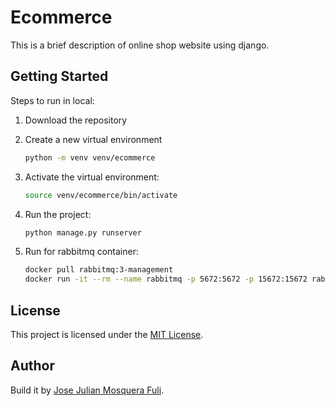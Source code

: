 # Ecommerce

This is a brief description of online shop website using django.

## Getting Started

Steps to run in local:

1. Download the repository
2. Create a new virtual environment

   ```bash
   python -m venv venv/ecommerce
   ```

3. Activate the virtual environment:

   ```bash
   source venv/ecommerce/bin/activate
   ```

4. Run the project:
   ```bash
   python manage.py runserver
   ```
5. Run for rabbitmq container:

   ```bash
   docker pull rabbitmq:3-management
   docker run -it --rm --name rabbitmq -p 5672:5672 -p 15672:15672 rabbitmq:3-management
   ```

## License

This project is licensed under the [MIT License](LICENSE).

## Author

Build it by [Jose Julian Mosquera Fuli](https://github.com/JoseJulianMosqueraFuli).
